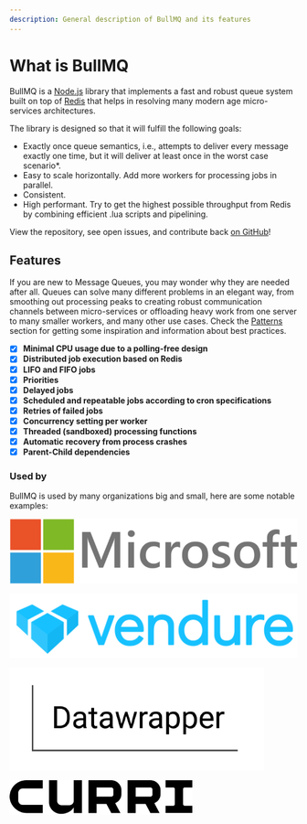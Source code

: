 ```yaml
---
description: General description of BullMQ and its features
---
```


# What is BullMQ

BullMQ is a [Node.js](https://nodejs.org) library that implements a fast and robust queue system built on top of [Redis](https://redis.io) that helps in resolving many modern age micro-services architectures.

The library is designed so that it will fulfill the following goals:

* Exactly once queue semantics, i.e., attempts to deliver every message exactly one time, but it will deliver at least once in the worst case scenario\*.
* Easy to scale horizontally. Add more workers for processing jobs in parallel.
* Consistent.
* High performant. Try to get the highest possible throughput from Redis by combining efficient .lua scripts and pipelining.

View the repository, see open issues, and contribute back [on GitHub](https://github.com/taskforcesh/bullmq)!

## **Features**

If you are new to Message Queues, you may wonder why they are needed after all. Queues can solve many different problems in an elegant way, from smoothing out processing peaks to creating robust communication channels between micro-services or offloading heavy work from one server to many smaller workers, and many other use cases. Check the [Patterns](patterns/producer-consumer.md) section for getting some inspiration and information about best practices.

* [x] **Minimal CPU usage due to a polling-free design**
* [x] **Distributed job execution based on Redis**
* [x] **LIFO and FIFO jobs**
* [x] **Priorities**
* [x] **Delayed jobs**
* [x] **Scheduled and repeatable jobs according to cron specifications**
* [x] **Retries of failed jobs**
* [x] **Concurrency setting per worker**
* [x] **Threaded (sandboxed) processing functions**
* [x] **Automatic recovery from process crashes**
* [x] **Parent-Child dependencies**

### Used by

BullMQ is used by many organizations big and small, here are some notable examples:

![](.gitbook/assets/clipart1565701.png)

![](.gitbook/assets/wordmark-logo.png)

![](.gitbook/assets/datawrapper-logo.png)

![](<.gitbook/assets/curri-small (1).png>)
